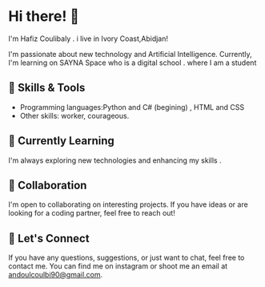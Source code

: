 # Hi there! 👋

I'm Hafiz Coulibaly . i live in Ivory Coast,Abidjan!

I'm passionate about new technology and Artificial Intelligence. Currently, I'm learning on SAYNA Space who is a digital school . where I am a student 

## 🔧 Skills & Tools

- Programming languages:Python and C# (begining) , HTML and CSS
- Other skills: worker, courageous.

## 🌱 Currently Learning

I'm always exploring new technologies and enhancing my skills .

## 👯 Collaboration

I'm open to collaborating on interesting projects. If you have ideas or are looking for a coding partner, feel free to reach out!

## 💬 Let's Connect

If you have any questions, suggestions, or just want to chat, feel free to contact me. You can find me on instagram or shoot me an email at andoulcoulbi90@gmail.com.



